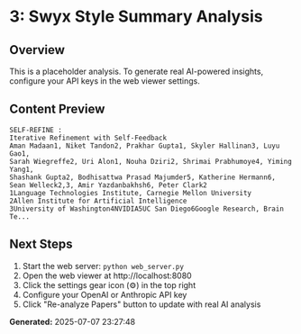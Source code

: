 
# 3: Swyx Style Summary Analysis

## Overview
This is a placeholder analysis. To generate real AI-powered insights, configure your API keys in the web viewer settings.

## Content Preview
```
SELF-REFINE :
Iterative Refinement with Self-Feedback
Aman Madaan1, Niket Tandon2, Prakhar Gupta1, Skyler Hallinan3, Luyu Gao1,
Sarah Wiegreffe2, Uri Alon1, Nouha Dziri2, Shrimai Prabhumoye4, Yiming Yang1,
Shashank Gupta2, Bodhisattwa Prasad Majumder5, Katherine Hermann6,
Sean Welleck2,3, Amir Yazdanbakhsh6, Peter Clark2
1Language Technologies Institute, Carnegie Mellon University
2Allen Institute for Artificial Intelligence
3University of Washington4NVIDIA5UC San Diego6Google Research, Brain Te...
```

## Next Steps
1. Start the web server: `python web_server.py`
2. Open the web viewer at http://localhost:8080
3. Click the settings gear icon (⚙️) in the top right
4. Configure your OpenAI or Anthropic API key
5. Click "Re-analyze Papers" button to update with real AI analysis

**Generated:** 2025-07-07 23:27:48
        